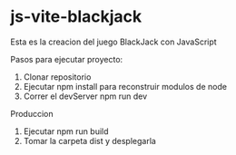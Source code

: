 # js-vite-blackjack
Esta es la creacion del juego BlackJack con JavaScript

Pasos para ejecutar proyecto:

1. Clonar repositorio
2. Ejecutar npm install para reconstruir modulos de node
3. Correr el devServer   npm run dev

Produccion

1. Ejecutar  npm run build
2. Tomar la carpeta  dist  y desplegarla
